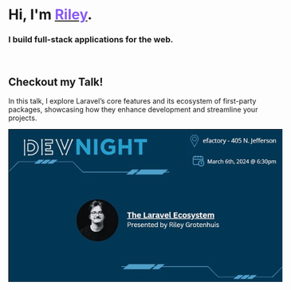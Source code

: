 # Hi, I'm <a href="https://rileyedward.com"><span style="color: #8b5cf6">Riley</span></a>.

### I build full-stack applications for the web.

<br />

## Checkout my Talk!

<p style="max-width: 550px;">
In this talk, I explore Laravel’s core features and its ecosystem of first-party packages, showcasing how they enhance development and streamline your projects.
</p>

<a href="https://www.youtube.com/watch?v=kHjGp0Xtinw" target="_blank">
  <img 
		src="./TheLaravelEcosystem.png" 
		alt="The Laravel Ecosystem" 
		style="max-width: 550px; height:auto;"
	/>
</a>
